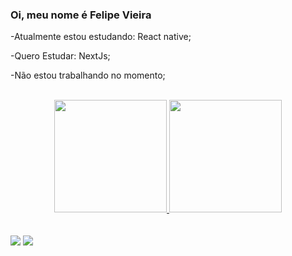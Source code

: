 ### Oi, meu nome é Felipe Vieira

-Atualmente estou estudando: React native;

-Quero Estudar: NextJs;

-Não estou trabalhando no momento;
<br /><br />

<div align="center">
  <a href="https://github.com/rafaballerini">
  <img height="180em" src="https://github-readme-stats.vercel.app/api?username=Felipe6090&show_icons=true&theme=dark&include_all_commits=true&count_private=true"/>
  <img height="180em" src="https://github-readme-stats.vercel.app/api/top-langs/?username=Felipe6090&layout=compact&langs_count=7&theme=dark"/>
</div>
  <br /><br />
  <div> 
  <a href="https://instagram.com/felipevieira962" target="_blank"><img src="https://img.shields.io/badge/-Instagram-%23E4405F?style=for-the-badge&logo=instagram&logoColor=white" target="_blank"></a>
  <a href="https://www.linkedin.com/in/felipe-borges-vieira-817a41176/" target="_blank"><img src="https://img.shields.io/badge/-LinkedIn-%230077B5?style=for-the-badge&logo=linkedin&logoColor=white" target="_blank"></a> 
</div>
